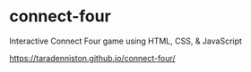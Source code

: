 # connect-four
Interactive Connect Four game using HTML, CSS, &amp; JavaScript

https://taradenniston.github.io/connect-four/
